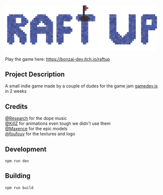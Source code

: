 <img src="./public/logo.png">

Play the game here: https://bonzai-dev.itch.io/raftup

## Project Description
A small indie game made by a couple of dudes for the game jam [gamedev.js](https://itch.io/jam/gamedevjs-2025) in 2 weeks

## Credits
[@Research](https://www.youtube.com/channel/UCGa2xJPuMlI0ACQQkZCHWmA) for the dope music
<br>
[@KillZ](https://www.youtube.com/@RobloxKLZ) for animations even tough we didn't use them
<br>
[@Maxence](https://www.youtube.com/@MaxenceThePotato) for the epic models
<br>
[@foufouv](https://www.youtube.com/@foufouv/videos) for the textures and logo

## Development
```
npm run dev
```

## Building
```
npm run build
```
